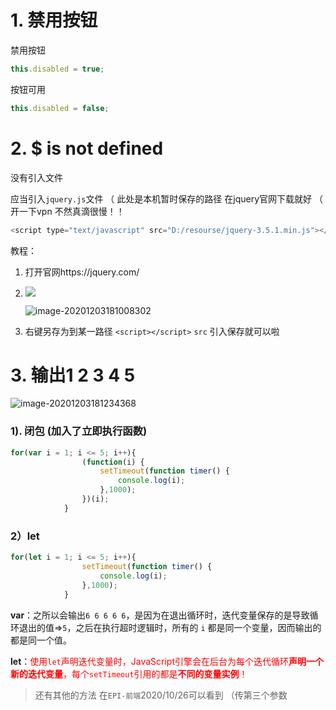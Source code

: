 # 1. 禁用按钮

禁用按钮 

```js
this.disabled = true;
```

按钮可用

```js
this.disabled = false;
```

# 2. $ is not defined

没有引入文件 

应当引入`jquery.js`文件 （ 此处是本机暂时保存的路径 在jquery官网下载就好 （ 开一下vpn 不然真滴很慢！！

```js
<script type="text/javascript" src="D:/resourse/jquery-3.5.1.min.js"></script>
```

教程：

1. 打开官网https://jquery.com/

2. ![](E:\EPI\查缺补漏！\img\5WRSR{~{QFWA6V]}]L1}[TO.png)

   ![image-20201203181008302](C:\Users\杨佳睿\AppData\Roaming\Typora\typora-user-images\image-20201203181008302.png)

3. 右键另存为到某一路径 `<script></script>`  `src` 引入保存就可以啦

# 3. 输出1 2 3 4 5

![image-20201203181234368](C:\Users\杨佳睿\AppData\Roaming\Typora\typora-user-images\image-20201203181234368.png)

### 1). 闭包 (加入了立即执行函数)

```js
for(var i = 1; i <= 5; i++){
                (function(i) {
                    setTimeout(function timer() {
                        console.log(i);
                    },1000);
                })(i);
            }
```

### 2）let 

```js
for(let i = 1; i <= 5; i++){
                setTimeout(function timer() {
                    console.log(i);
                },1000);
            }
```

**var**：之所以会输出`6 6 6 6 6`，是因为在退出循环时，迭代变量保存的是导致循环退出的值=>`5`，之后在执行超时逻辑时，所有的 `i` 都是同一个变量，因而输出的都是同一个值。

**let**：<font color='red'>使用`let`声明迭代变量时，JavaScript引擎会在后台为每个迭代循环**声明一个新的迭代变量**，每个`setTimeout`引用的都是**不同的变量实例**！</font>

> 还有其他的方法 在`EPI-前端`2020/10/26可以看到 （传第三个参数